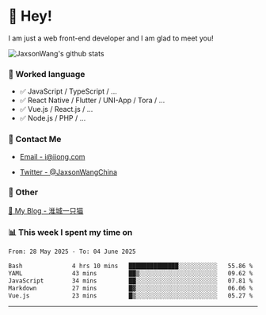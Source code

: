 # 👋 Hey!

I am just a web front-end developer and I am glad to meet you!

![JaxsonWang's github stats](https://github-readme-stats.vercel.app/api?username=JaxsonWang&&show_icons=true&&title_color=1abc9c&&icon_color=1abc9c)


### 📝 Worked language

- ✅ JavaScript / TypeScript / ...
- ✅ React Native / Flutter / UNI-App / Tora / ...
- ✅ Vue.js / React.js / ...
- ✅ Node.js / PHP / ...

### 📮 Contact Me

- [Email - i@iiong.com](mailto:i@iiong.com)

- [Twitter - @JaxsonWangChina](https://twitter.com/JaxsonWangChina)

### 🤪 Other

[📌 My Blog - 淮城一只猫](https://iiong.com)

### 📊 This week I spent my time on

<!--START_SECTION:waka-->

```txt
From: 28 May 2025 - To: 04 June 2025

Bash              4 hrs 10 mins   ██████████████░░░░░░░░░░░   55.86 %
YAML              43 mins         ██▒░░░░░░░░░░░░░░░░░░░░░░   09.62 %
JavaScript        34 mins         ██░░░░░░░░░░░░░░░░░░░░░░░   07.81 %
Markdown          27 mins         █▓░░░░░░░░░░░░░░░░░░░░░░░   06.06 %
Vue.js            23 mins         █▒░░░░░░░░░░░░░░░░░░░░░░░   05.27 %
```

<!--END_SECTION:waka-->

---
